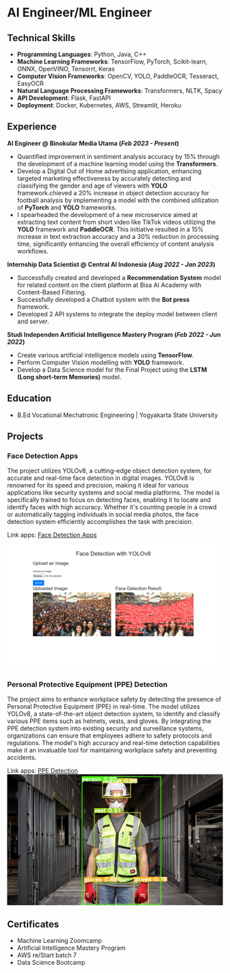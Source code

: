 # AI Engineer/ML Engineer
## Technical Skills
- **Programming Languages**: Python, Java, C++
- **Machine Learning Frameworks**: TensorFlow, PyTorch, Scikit-learn, ONNX, OpenVINO, Tensorrt, Keras
- **Computer Vision Frameworks**: OpenCV, YOLO, PaddleOCR, Tesseract, EasyOCR
- **Natural Language Processing Frameworks**: Transformers, NLTK, Spacy
- **API Development**: Flask, FastAPI
- **Deployment**: Docker, Kubernetes, AWS, Streamlit, Heroku

## Experience
**AI Engineer @ Binokular Media Utama (_Feb 2023 - Present_)**
- Quantified improvement in sentiment analysis accuracy by 15% through the development of a machine learning model using the **Transformers**.
- Develop a Digital Out of Home advertising application, enhancing targeted marketing effectiveness by accurately detecting and classifying the gender and age of viewers with
**YOLO** framework.chieved a 20% increase in object detection accuracy for football analysis by implementing a model with the combined utilization of **PyTorch** and **YOLO** frameworks.
- I spearheaded the development of a new microservice aimed at extracting text content from short video like TikTok videos utilizing the **YOLO** framework and **PaddleOCR**. This initiative
resulted in a 15% increase in text extraction accuracy and a 30% reduction in processing time, significantly enhancing the overall efficiency of content analysis workflows.

**Internship Data Scientist @ Central AI Indonesia (_Aug 2022 - Jan 2023_)**
- Successfully created and developed a **Recommendation System** model for related content on the client platform at Bisa AI Academy with Content-Based Filtering.
- Successfully developed a Chatbot system with the **Bot press** framework.
- Developed 2 API systems to integrate the deploy model between client and server.

**Studi Independen Artificial Intelligence Mastery Program (_Feb 2022 - Jun 2022_)**
- Create various artificial intelligence models using **TensorFlow**.
- Perform Computer Vision modelling with **YOLO** framework.
- Develop a Data Science model for the Final Project using the **LSTM (Long short-term Memories)** model.
  
## Education
- B.Ed Vocational Mechatronic Engineering | Yogyakarta State University

## Projects
### Face Detection Apps
The project utilizes YOLOv8, a cutting-edge object detection system, for accurate and real-time face detection in digital images. YOLOv8 is renowned for its speed and precision, making it ideal for various applications like security systems and social media platforms. The model is specifically trained to focus on detecting faces, enabling it to locate and identify faces with high accuracy. Whether it's counting people in a crowd or automatically tagging individuals in social media photos, the face detection system efficiently accomplishes the task with precision.

Link apps: [Face Detection Apps](https://github.com/farizalmustaqim/ml-zoomcamp/tree/main/Face_Detection_using_YOLOv8)

![Face Detection Apps](./assets/result.png)

### Personal Protective Equipment (PPE) Detection
The project aims to enhance workplace safety by detecting the presence of Personal Protective Equipment (PPE) in real-time. The model utilizes YOLOv8, a state-of-the-art object detection system, to identify and classify various PPE items such as helmets, vests, and gloves. By integrating the PPE detection system into existing security and surveillance systems, organizations can ensure that employees adhere to safety protocols and regulations. The model's high accuracy and real-time detection capabilities make it an invaluable tool for maintaining workplace safety and preventing accidents.

Link apps: [PPE Detection](https://github.com/farizalmustaqim/Personal-Protective-Equipment-Detection)
![PPE Detection](./assets/ppe_detection.jpg)

## Certificates
- Machine Learning Zoomcamp
- Artificial Intelligence Mastery Program
- AWS re/Start batch 7
- Data Science Bootcamp
